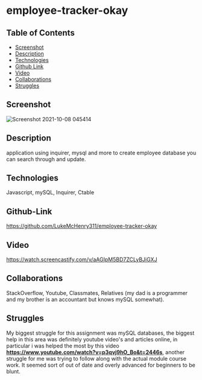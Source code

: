 # employee-tracker-okay

## Table of Contents
* [Screenshot](#screenshot)
* [Description](#description)
* [Technologies](#technologies)
* [Github Link](#github-link)
* [Video](#video)
* [Collaborations](#collaborations)
* [Struggles](#struggles)

## Screenshot
![Screenshot 2021-10-08 045414](https://user-images.githubusercontent.com/82482629/136544732-423f8468-d27e-4a7e-87f6-79eda0a2c16b.png)
## Description
application using inquirer, mysql and more to create employee database you can search through and update.
## Technologies
Javascript, mySQL, Inquirer, Ctable
## Github-Link
https://github.com/LukeMcHenry311/employee-tracker-okay
## Video
https://watch.screencastify.com/v/aAGIpM5BD7ZCLyBJiGXJ
## Collaborations
StackOverflow, Youtube, Classmates, Relatives (my dad is a programmer and my brother is an accountant but knows mySQL somewhat).
## Struggles
My biggest struggle for this assignment was mySQL databases, the biggest help in this area was definitely youtube video's and articles online, in particular i was helped the most by this video **https://www.youtube.com/watch?v=p3qvj9hO_Bo&t=2446s**, another struggle for me was trying to follow along with the actual module course work. It seemed sort of out of date and overly advanced for beginners to be blunt.
